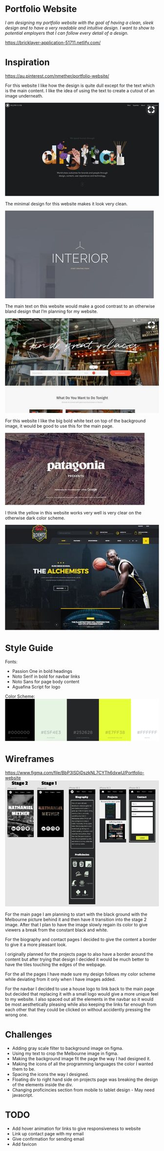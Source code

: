 # Portfolio Website
*I am designing my portfolio website with the goal of having a clean, sleek design and to have a very readable and intuitive design.	I want to show to potential employers that I can follow every detail of a design.*

https://bricklayer-application-51711.netlify.com/

# Inspiration
https://au.pinterest.com/nmether/portfolio-website/

For this website I like how the design is quite dull except for the text which is the main content. I like the idea of using the text to create a cutout of an image underneath.

![](assets/image-crop.png)

The minimal design for this website makes it look very clean.

![](assets/simple.png)

The main text on this website would make a good contrast to an otherwise bland design that I’m planning for my website.

![](assets/fancy.png)

For this website I like the big bold white text on top of the background image, it would be good to use this for the main page.

![](assets/center-text.png)

I think the yellow in this website works very well is very clear on the otherwise dark color scheme.

![](assets/yellow.png)


# Style Guide

Fonts: 	
- Passion One in bold headings
- Noto Serif in bold for navbar links
- Noto Sans for page body content
- Aguafina Script for logo

Color Scheme:
![](assets/color-scheme.png)



# Wireframes
https://www.figma.com/file/BbP3ISDjDszkNL7CYTh6dxwU/Portfolio-website
![](assets/figma.png)

For the main page I am planning to start with the black ground with the Melbourne picture behind it and then have it transition into the stage 2 image. After that I plan to have the image slowly regain its color to give viewers a break from the constant black and white.

For the biography and contact pages I decided to give the content a border to give it a more pleasant look.

I originally planned for the projects page to also have a border around the content but after trying that design I decided it would be much better to have the tiles touching the edges of the webpage.

For the all the pages I have made sure my design follows my color scheme while deviating from it only when I have images added.

For the navbar I decided to use a house logo to link back to the main page but decided that replacing it with a small logo would give a more unique feel to my website. I also spaced out all the elements in the navbar so it would be most aesthetically pleasing while also keeping the links far enough from each other that they could be clicked on without accidently pressing the wrong one.

# Challenges

-	Adding gray scale filter to background image on figma.
-	Using my text to crop the Melbourne image in figma.
-	Making the background image fit the page the way I had designed it.
-	Making the icons of all the programming languages the color I wanted them to be.
-	Spacing the icons the way I designed.
-	Floating div to right hand side on projects page was breaking the design of the elements inside the div.
- Changing proficincies section from mobile to tablet design - May need javascript.

# TODO

-	Add hover animation for links to give responsiveness to website
-	Link up contact page with my email
- Give confirmation for sending email
- Add favicon
